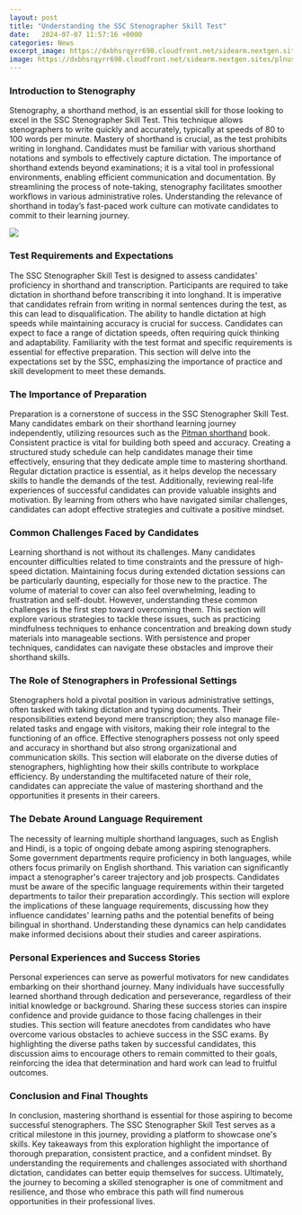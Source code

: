 ```yaml
---
layout: post
title: "Understanding the SSC Stenographer Skill Test"
date:   2024-07-07 11:57:16 +0000
categories: News
excerpt_image: https://dxbhsrqyrr690.cloudfront.net/sidearm.nextgen.sites/plnusealions.com/images/responsive_2023/default_image.png
image: https://dxbhsrqyrr690.cloudfront.net/sidearm.nextgen.sites/plnusealions.com/images/responsive_2023/default_image.png
---
```


### Introduction to Stenography
Stenography, a shorthand method, is an essential skill for those looking to excel in the SSC Stenographer Skill Test. This technique allows stenographers to write quickly and accurately, typically at speeds of 80 to 100 words per minute. Mastery of shorthand is crucial, as the test prohibits writing in longhand. Candidates must be familiar with various shorthand notations and symbols to effectively capture dictation. The importance of shorthand extends beyond examinations; it is a vital tool in professional environments, enabling efficient communication and documentation. By streamlining the process of note-taking, stenography facilitates smoother workflows in various administrative roles. Understanding the relevance of shorthand in today’s fast-paced work culture can motivate candidates to commit to their learning journey.

![](https://dxbhsrqyrr690.cloudfront.net/sidearm.nextgen.sites/plnusealions.com/images/responsive_2023/default_image.png)
### Test Requirements and Expectations
The SSC Stenographer Skill Test is designed to assess candidates' proficiency in shorthand and transcription. Participants are required to take dictation in shorthand before transcribing it into longhand. It is imperative that candidates refrain from writing in normal sentences during the test, as this can lead to disqualification. The ability to handle dictation at high speeds while maintaining accuracy is crucial for success. Candidates can expect to face a range of dictation speeds, often requiring quick thinking and adaptability. Familiarity with the test format and specific requirements is essential for effective preparation. This section will delve into the expectations set by the SSC, emphasizing the importance of practice and skill development to meet these demands.
### The Importance of Preparation
Preparation is a cornerstone of success in the SSC Stenographer Skill Test. Many candidates embark on their shorthand learning journey independently, utilizing resources such as the [Pitman shorthand](https://fr.edu.vn/en/Pitman_shorthand) book. Consistent practice is vital for building both speed and accuracy. Creating a structured study schedule can help candidates manage their time effectively, ensuring that they dedicate ample time to mastering shorthand. Regular dictation practice is essential, as it helps develop the necessary skills to handle the demands of the test. Additionally, reviewing real-life experiences of successful candidates can provide valuable insights and motivation. By learning from others who have navigated similar challenges, candidates can adopt effective strategies and cultivate a positive mindset.
### Common Challenges Faced by Candidates
Learning shorthand is not without its challenges. Many candidates encounter difficulties related to time constraints and the pressure of high-speed dictation. Maintaining focus during extended dictation sessions can be particularly daunting, especially for those new to the practice. The volume of material to cover can also feel overwhelming, leading to frustration and self-doubt. However, understanding these common challenges is the first step toward overcoming them. This section will explore various strategies to tackle these issues, such as practicing mindfulness techniques to enhance concentration and breaking down study materials into manageable sections. With persistence and proper techniques, candidates can navigate these obstacles and improve their shorthand skills.
### The Role of Stenographers in Professional Settings
Stenographers hold a pivotal position in various administrative settings, often tasked with taking dictation and typing documents. Their responsibilities extend beyond mere transcription; they also manage file-related tasks and engage with visitors, making their role integral to the functioning of an office. Effective stenographers possess not only speed and accuracy in shorthand but also strong organizational and communication skills. This section will elaborate on the diverse duties of stenographers, highlighting how their skills contribute to workplace efficiency. By understanding the multifaceted nature of their role, candidates can appreciate the value of mastering shorthand and the opportunities it presents in their careers.
### The Debate Around Language Requirement
The necessity of learning multiple shorthand languages, such as English and Hindi, is a topic of ongoing debate among aspiring stenographers. Some government departments require proficiency in both languages, while others focus primarily on English shorthand. This variation can significantly impact a stenographer's career trajectory and job prospects. Candidates must be aware of the specific language requirements within their targeted departments to tailor their preparation accordingly. This section will explore the implications of these language requirements, discussing how they influence candidates' learning paths and the potential benefits of being bilingual in shorthand. Understanding these dynamics can help candidates make informed decisions about their studies and career aspirations.
### Personal Experiences and Success Stories
Personal experiences can serve as powerful motivators for new candidates embarking on their shorthand journey. Many individuals have successfully learned shorthand through dedication and perseverance, regardless of their initial knowledge or background. Sharing these success stories can inspire confidence and provide guidance to those facing challenges in their studies. This section will feature anecdotes from candidates who have overcome various obstacles to achieve success in the SSC exams. By highlighting the diverse paths taken by successful candidates, this discussion aims to encourage others to remain committed to their goals, reinforcing the idea that determination and hard work can lead to fruitful outcomes.
### Conclusion and Final Thoughts
In conclusion, mastering shorthand is essential for those aspiring to become successful stenographers. The SSC Stenographer Skill Test serves as a critical milestone in this journey, providing a platform to showcase one's skills. Key takeaways from this exploration highlight the importance of thorough preparation, consistent practice, and a confident mindset. By understanding the requirements and challenges associated with shorthand dictation, candidates can better equip themselves for success. Ultimately, the journey to becoming a skilled stenographer is one of commitment and resilience, and those who embrace this path will find numerous opportunities in their professional lives.